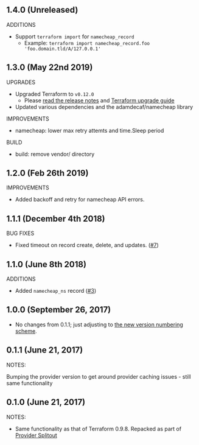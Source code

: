 ## 1.4.0 (Unreleased)

ADDITIONS

- Support `terraform import` for `namecheap_record`
   - Example: `terraform import namecheap_record.foo 'foo.domain.tld/A/127.0.0.1'`

## 1.3.0 (May 22nd 2019)

UPGRADES

- Upgraded Terraform to `v0.12.0`
   - Please [read the release notes](https://github.com/hashicorp/terraform/releases/tag/v0.12.0) and [Terraform upgrade guide](https://www.terraform.io/upgrade-guides/0-12.html)
- Updated various dependencies and the adamdecaf/namecheap library

IMPROVEMENTS

- namecheap: lower max retry attemts and time.Sleep period

BUILD

- build: remove vendor/ directory

## 1.2.0 (Feb 26th 2019)

IMPROVEMENTS

- Added backoff and retry for namecheap API errors.

## 1.1.1 (December 4th 2018)

BUG FIXES

- Fixed timeout on record create, delete, and updates. ([#7](https://github.com/adamdecaf/terraform-provider-namecheap/issues/7))

## 1.1.0 (June 8th 2018)

ADDITIONS

* Added `namecheap_ns` record ([#3](https://github.com/adamdecaf/terraform-provider-namecheap/pull/3))

## 1.0.0 (September 26, 2017)

* No changes from 0.1.1; just adjusting to [the new version numbering scheme](https://www.hashicorp.com/blog/hashicorp-terraform-provider-versioning/).

## 0.1.1 (June 21, 2017)

NOTES:

Bumping the provider version to get around provider caching issues - still same functionality

## 0.1.0 (June 21, 2017)

NOTES:

* Same functionality as that of Terraform 0.9.8. Repacked as part of [Provider Splitout](https://www.hashicorp.com/blog/upcoming-provider-changes-in-terraform-0-10/)
